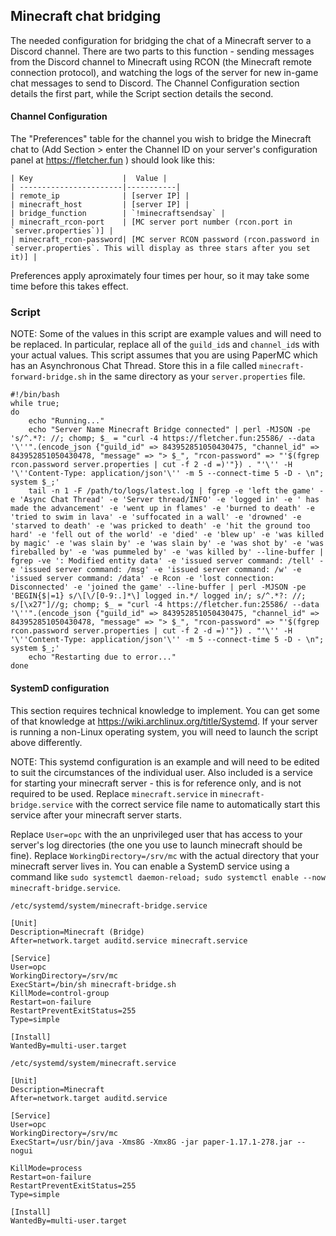 ## Minecraft chat bridging
The needed configuration for bridging the chat of a Minecraft server to a Discord channel.
There are two parts to this function - sending messages from the Discord channel to Minecraft using RCON (the Minecraft remote connection protocol), and watching the logs of the server for new in-game chat messages to send to Discord. The Channel Configuration section details the first part, while the Script section details the second.

#### Channel Configuration
The "Preferences" table for the channel you wish to bridge the Minecraft chat to (Add Section > enter the Channel ID on your server's configuration panel at https://fletcher.fun ) should look like this:
```
| Key                    |  Value |
| -----------------------|-----------|
| remote_ip              | [server IP] |
| minecraft_host         | [server IP] |
| bridge_function        | `!minecraftsendsay` |
| minecraft_rcon-port    | [MC server port number (rcon.port in `server.properties`)] |
| minecraft_rcon-password| [MC server RCON password (rcon.password in `server.properties`. This will display as three stars after you set it)] |
```
Preferences apply aproximately four times per hour, so it may take some time before this takes effect.

### Script
NOTE: Some of the values in this script are example values and will need to be replaced. In particular, replace all of the `guild_id`s and `channel_id`s with your actual values. This script assumes that you are using PaperMC which has an Asynchronous Chat Thread. Store this in a file called `minecraft-forward-bridge.sh` in the same directory as your `server.properties` file.

```
#!/bin/bash
while true;
do
    echo "Running..."
    echo "Server Name Minecraft Bridge connected" | perl -MJSON -pe 's/^.*?: //; chomp; $_ = "curl -4 https://fletcher.fun:25586/ --data '\''".(encode_json {"guild_id" => 843952851050430475, "channel_id" => 843952851050430478, "message" => "> $_", "rcon-password" => "'$(fgrep rcon.password server.properties | cut -f 2 -d =)'"}) . "'\'' -H '\''Content-Type: application/json'\'' -m 5 --connect-time 5 -D - \n"; system $_;'
    tail -n 1 -F /path/to/logs/latest.log | fgrep -e 'left the game' -e 'Async Chat Thread' -e 'Server thread/INFO' -e 'logged in' -e ' has made the advancement' -e 'went up in flames' -e 'burned to death' -e 'tried to swim in lava' -e 'suffocated in a wall' -e 'drowned' -e 'starved to death' -e 'was pricked to death' -e 'hit the ground too hard' -e 'fell out of the world' -e 'died' -e 'blew up' -e 'was killed by magic' -e 'was slain by' -e 'was slain by' -e 'was shot by' -e 'was fireballed by' -e 'was pummeled by' -e 'was killed by' --line-buffer | fgrep -ve ': Modified entity data' -e 'issued server command: /tell' -e 'issued server command: /msg' -e 'issued server command: /w' -e 'issued server command: /data' -e Rcon -e 'lost connection: Disconnected' -e 'joined the game' --line-buffer | perl -MJSON -pe 'BEGIN{$|=1} s/\[\/[0-9:.]*\] logged in.*/ logged in/; s/^.*?: //; s/[\x27"]//g; chomp; $_ = "curl -4 https://fletcher.fun:25586/ --data '\''".(encode_json {"guild_id" => 843952851050430475, "channel_id" => 843952851050430478, "message" => "> $_", "rcon-password" => "'$(fgrep rcon.password server.properties | cut -f 2 -d =)'"}) . "'\'' -H '\''Content-Type: application/json'\'' -m 5 --connect-time 5 -D - \n"; system $_;'
    echo "Restarting due to error..."
done
```

#### SystemD configuration
This section requires technical knowledge to implement. You can get some of that knowledge at https://wiki.archlinux.org/title/Systemd. If your server is running a non-Linux operating system, you will need to launch the script above differently.

NOTE: This systemd configuration is an example and will need to be edited to suit the circumstances of the individual user. Also included is a service for starting your minecraft server - this is for reference only, and is not required to be used. Replace `minecraft.service` in `minecraft-bridge.service` with the correct service file name to automatically start this service after your minecraft server starts.

Replace `User=opc` with the an unprivileged user that has access to your server's log directories (the one you use to launch minecraft should be fine). Replace `WorkingDirectory=/srv/mc` with the actual directory that your minecraft server lives in. You can enable a SystemD service using a command like `sudo systemctl daemon-reload; sudo systemctl enable --now minecraft-bridge.service`.

`/etc/systemd/system/minecraft-bridge.service`

```
[Unit]
Description=Minecraft (Bridge)
After=network.target auditd.service minecraft.service

[Service]
User=opc
WorkingDirectory=/srv/mc
ExecStart=/bin/sh minecraft-bridge.sh
KillMode=control-group
Restart=on-failure
RestartPreventExitStatus=255
Type=simple

[Install]
WantedBy=multi-user.target
```

`/etc/systemd/system/minecraft.service`

```
[Unit]
Description=Minecraft
After=network.target auditd.service

[Service]
User=opc
WorkingDirectory=/srv/mc
ExecStart=/usr/bin/java -Xms8G -Xmx8G -jar paper-1.17.1-278.jar --nogui

KillMode=process
Restart=on-failure
RestartPreventExitStatus=255
Type=simple

[Install]
WantedBy=multi-user.target
```

